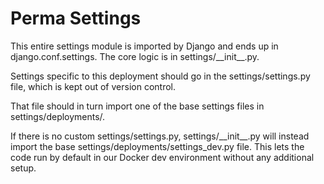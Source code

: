 Perma Settings
==============

This entire settings module is imported by Django and ends up in django.conf.settings. The core logic is in settings/\_\_init\_\_.py.

Settings specific to this deployment should go in the settings/settings.py file, which is kept out of version control.

That file should in turn import one of the base settings files in settings/deployments/.

If there is no custom settings/settings.py, settings/\_\_init\_\_.py will instead import the base settings/deployments/settings_dev.py file.
This lets the code run by default in our Docker dev environment without any additional setup.
